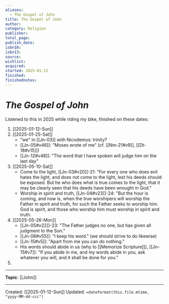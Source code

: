 ```yaml
---
aliases:
  - The Gospel of John
title: The Gospel of John
author: 
category: Religion
publisher: 
total_page: 
publish_date: 
isbn10: 
isbn13: 
source: 
wishlist: 
acquired: 
started: 2025-01-12
finished: 
finishednotes:
---
```

# *The Gospel of John*

Listened to this in 2025 while riding my bike, finished on these dates:

1. [[2025-01-12-Sun]]
2. [[2025-01-25-Sat]]
	- "we" in [[Jn-03]] with Nicodemus: trinity? 
	- [[Jn-05#v46]]: "Moses wrote of me" (cf. [[Nm-21#v9]], [[Dt-18#v15]])
	- [[Jn-12#v48]]: "The word that I have spoken will judge him on the last day"
3. [[2025-05-10-Sat]]
	- Come to the light, [[Jn-03#v20]]-21: "For every one who does evil hates the light, and does not come to the light, lest his deeds should be exposed. But he who does what is true comes to the light, that it may be clearly seen that his deeds have been wrought in God."
	- Worship in spirit and truth, [[Jn-04#v23]]-24: "But the hour is coming, and now is, when the true worshipers will worship the Father in spirit and truth, for such the Father seeks to worship him. God is spirit, and those who worship him must worship in spirit and truth.
4. [[2025-05-26-Mon]]
	- [[Jn-05#v22]]-23: "The Father judges no one, but has given all judgment to the Son."
	- [[Jn-08#v55]]: "I keep his word." (we should strive to do likewise)
	- [[Jn-15#v5]]: "Apart from me you can do nothing."
	- His words should abide in us (why to [[Memorize Scripture]]), [[Jn-15#v7]]: "If you abide in me, and my words abide in you, ask whatever you will, and it shall be done for you."
5. 


--- 
**Topic**: [[John]]


---
Created: [[2025-01-12-Sun]]
Updated: `=dateformat(this.file.mtime, "yyyy-MM-dd-ccc")`